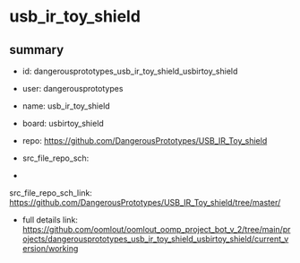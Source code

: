 # usb_ir_toy_shield
 
## summary 
* id: dangerousprototypes_usb_ir_toy_shield_usbirtoy_shield
* user: dangerousprototypes
* name: usb_ir_toy_shield
* board: usbirtoy_shield
* repo: https://github.com/DangerousPrototypes/USB_IR_Toy_shield



* src_file_repo_sch: 
*
 src_file_repo_sch_link: https://github.com/DangerousPrototypes/USB_IR_Toy_shield/tree/master/
* full details link: https://github.com/oomlout/oomlout_oomp_project_bot_v_2/tree/main/projects/dangerousprototypes_usb_ir_toy_shield_usbirtoy_shield/current_version/working  






